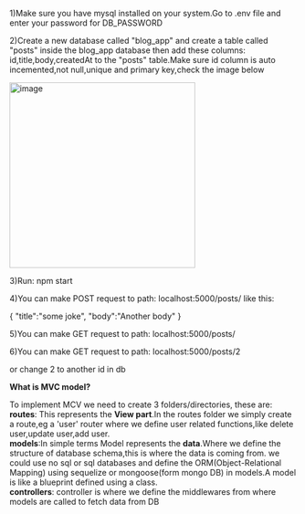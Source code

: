 1)Make sure you have mysql installed on your system.Go to .env file and enter your password for DB_PASSWORD

2)Create a new database called "blog_app" and create a table called "posts" inside the blog_app database then add these columns: id,title,body,createdAt to the "posts" table.Make sure id column is auto incemented,not null,unique and primary key,check the image below

<img width="325" alt="image" src="https://user-images.githubusercontent.com/40856827/194728812-d15e9ad5-f646-4394-a885-d02a06bccafc.png">


3)Run: npm start

4)You can make POST request to path: localhost:5000/posts/ like this:

{
    "title":"some joke",
    "body":"Another body"
}

5)You can make GET request to path: localhost:5000/posts/

6)You can make GET request to path: localhost:5000/posts/2

or change 2 to another id in db

**What is MVC model?**

To implement MCV we need to create 3 folders/directories, these are:<br />
**routes**: This represents the **View part**.In the routes folder we simply create a route,eg a 'user' router where we define user related functions,like delete user,update user,add user.<br />
**models**:In simple terms Model represents the **data**.Where we define the structure of database schema,this is where the data is coming from. we could use no sql or sql databases and define the ORM(Object-Relational Mapping) using sequelize or mongoose(form mongo DB) in models.A model is like a blueprint defined using a class.<br />
**controllers**: controller is where we define the middlewares from where models are called to fetch data from DB<br />
